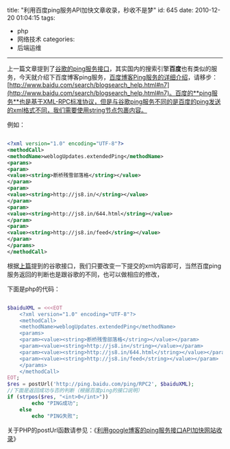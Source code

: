 title: "利用百度ping服务API加快文章收录，秒收不是梦"
id: 645
date: 2010-12-20 01:04:15
tags:
- php
- 网络技术
categories:
- 后端运维
---
上一篇文章提到了[谷歌的ping服务接口](http://js8.in/644.html "利用google博客的ping服务接口API加快网站收录")，其实国内的搜索引擎**百度**也有类似的服务，今天就介绍下百度博客ping服务，[百度博客Ping服务的详细介绍](http://www.baidu.com/search/blogsearch_help.html#n7)，请移步：[http://www.baidu.com/search/blogsearch_help.html#n7](http://www.baidu.com/search/blogsearch_help.html#n7)。百度的**ping服务**也是基于XML-RPC标准协议，但是与谷歌ping服务不同的是百度的ping发送的xml格式不同，我们需要使用string节点包裹内容。

例如：

```xml

<?xml version="1.0" encoding="UTF-8"?>
<methodCall>
<methodName>weblogUpdates.extendedPing</methodName>
<params>
<param>
<value><string>断桥残雪部落格</string></value>
</param>
<param>
<value><string>http://js8.in/</string></value>
</param>
<param>
<value><string>http://js8.in/644.html</string></value>
</param>
<param>
<value><string>http://js8.in/feed</string></value>
</param>
</params>
</methodCall>
```

根据[上篇](http://js8.in/644.html "利用google博客的ping服务接口API加快网站收录")提到的谷歌接口，我们只要改变一下提交的xml内容即可，当然百度ping服务返回的判断也是跟谷歌的不同，也可以做相应的修改，
<!--more-->
下面是php的代码：

```php

$baiduXML = <<<EOT
	<?xml version="1.0" encoding="UTF-8"?>
	<methodCall>
	<methodName>weblogUpdates.extendedPing</methodName>
	<params>
	<param><value><string>断桥残雪部落格</string></value></param>
	<param><value><string>http://js8.in</string></value></param>
	<param><value><string>http://js8.in/644.html</string></value></param>
	<param><value><string>http://js8.in/feed</string></value></param>
	</params>
	</methodCall>
EOT;
$res = postUrl('http://ping.baidu.com/ping/RPC2', $baiduXML);
//下面是返回成功与否的判断（根据百度ping的接口说明）
if (strpos($res, "<int>0</int>"))
        echo "PING成功";
    else
        echo "PING失败";
```

关于PHP的postUrl函数请参见：《[利用google博客的ping服务接口API加快网站收录](http://js8.in/644.html)》
